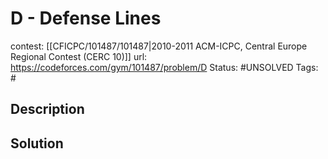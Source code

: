 # D - Defense Lines

contest: [[CFICPC/101487/101487|2010-2011 ACM-ICPC, Central Europe Regional Contest (CERC 10)]]
url: https://codeforces.com/gym/101487/problem/D
Status: #UNSOLVED
Tags: #

## Description

## Solution

